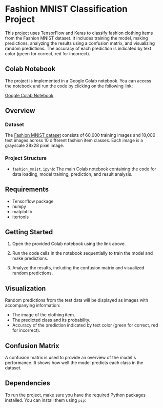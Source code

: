 # Fashion MNIST Classification Project

This project uses TensorFlow and Keras to classify fashion clothing items from the Fashion MNIST dataset. It includes training the model, making predictions, analyzing the results using a confusion matrix, and visualizing random predictions. The accuracy of each prediction is indicated by text color (green for correct, red for incorrect).

## Colab Notebook

The project is implemented in a Google Colab notebook. You can access the notebook and run the code by clicking on the following link:

[Google Colab Notebook](https://colab.research.google.com/drive/1wmNO6cYG9d8YGOTwTncUdl6_iyHkshxK?usp=sharing)

## Overview

### Dataset

The [Fashion MNIST dataset](https://github.com/zalandoresearch/fashion-mnist) consists of 60,000 training images and 10,000 test images across 10 different fashion item classes. Each image is a grayscale 28x28 pixel image.

### Project Structure

- `fashion_mnist.ipynb`: The main Colab notebook containing the code for data loading, model training, prediction, and result analysis.

## Requirements

- Tensorflow package
- numpy 
- matplotlib
- itertools

## Getting Started

1. Open the provided Colab notebook using the link above.

2. Run the code cells in the notebook sequentially to train the model and make predictions.

3. Analyze the results, including the confusion matrix and visualized random predictions.

## Visualization

Random predictions from the test data will be displayed as images with accompanying information:

- The image of the clothing item.
- The predicted class and its probability.
- Accuracy of the prediction indicated by text color (green for correct, red for incorrect).

## Confusion Matrix

A confusion matrix is used to provide an overview of the model's performance. It shows how well the model predicts each class in the dataset.

## Dependencies

To run the project, make sure you have the required Python packages installed. You can install them using `pip`:



